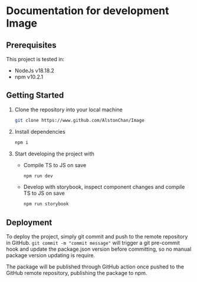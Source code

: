 # Documentation for development Image

## Prerequisites

This project is tested in:

- NodeJs v18.18.2
- npm v10.2.1

## Getting Started

1. Clone the repository into your local machine

    ```bash
    git clone https://www.github.com/AlstonChan/Image
    ```

2. Install dependencies

    ```bash
    npm i
    ```

3. Start developing the project with

    - Compile TS to JS on save

        ```bash
        npm run dev
        ```

    - Develop with storybook, inspect component changes and compile TS to JS on save

        ```bash
        npm run storybook
        ```

## Deployment

To deploy the project, simply git commit and push to the remote repository in GitHub. `git commit -m "commit message"` will trigger a git pre-commit hook and update the package.json version before committing, so no manual package version updating is require.

The package will be published through GitHub action once pushed to the GitHub remote repository, publishing the package to npm.
